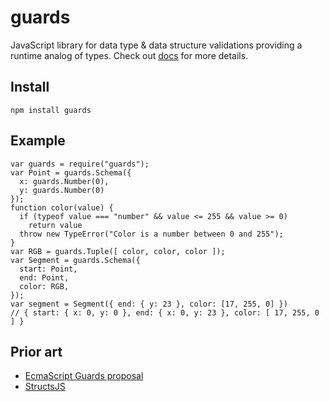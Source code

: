 # guards #

JavaScript library for data type & data structure validations providing a
runtime analog of types. Check out [docs] for more details.

## Install ##

    npm install guards

## Example ##

    var guards = require("guards");
    var Point = guards.Schema({
      x: guards.Number(0),
      y: guards.Number(0)
    });
    function color(value) {
      if (typeof value === "number" && value <= 255 && value >= 0)
        return value
      throw new TypeError("Color is a number between 0 and 255");
    }
    var RGB = guards.Tuple([ color, color, color ]);
    var Segment = guards.Schema({
      start: Point,
      end: Point,
      color: RGB,
    });
    var segment = Segment({ end: { y: 23 }, color: [17, 255, 0] })
    // { start: { x: 0, y: 0 }, end: { x: 0, y: 23 }, color: [ 17, 255, 0 ] }

## Prior art ##

- [EcmaScript Guards proposal]
- [StructsJS]

[EcmaScript Guards proposal]:http://wiki.ecmascript.org/doku.php?id=strawman:guards
[StructsJS]:https://github.com/dherman/structsjs
[docs]:https://github.com/Gozala/guards/docs

